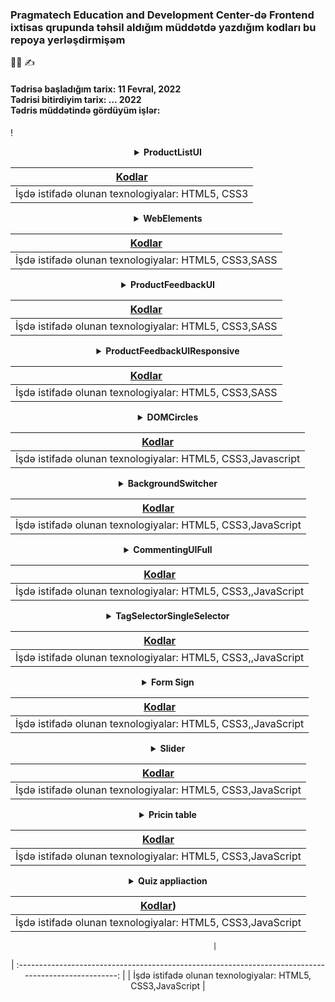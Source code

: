 
### Pragmatech Education and Development Center-də Frontend ixtisas qrupunda təhsil aldığım müddətdə yazdığım kodları bu repoya yerləşdirmişəm  
:woman_student:  :writing_hand:

<h4>Tədrisə başladığım tarix: 11 Fevral, 2022  </br> Tədrisi bitirdiyim tarix: ... 2022 </br> Tədris müddətində gördüyüm işlər: </h4>




!
<div align="center">
<details> 
<summary><strong>ProductListUI</strong></summary>
</details>

| [Kodlar](https://github.com/nurlan-recebov/PragmatechFrontendProject/tree/main/ProductListUI)      |
| :---------------------------------------------------------------------------------------------------: |
|                      İşdə istifadə olunan texnologiyalar: HTML5, CSS3       
<div align="center">
<details> 
<summary><strong>WebElements</strong></summary>
</details>

| [Kodlar](https://github.com/nurlan-recebov/PragmatechFrontendProject/tree/main/WebElements)      |
| :---------------------------------------------------------------------------------------------------: |
|                      İşdə istifadə olunan texnologiyalar: HTML5, CSS3,SASS                                 |
  
<div align="center">
<details> 
<summary><strong>ProductFeedbackUI</strong></summary>
</details>

| [Kodlar](https://github.com/nurlan-recebov/PragmatechFrontendProject/tree/main/ProductFeedbackUI) |
| :---------------------------------------------------------------------------------------------------:      |
|                      İşdə istifadə olunan texnologiyalar: HTML5, CSS3,SASS                                      |

<div align="center">
<details> 
<summary><strong>ProductFeedbackUIResponsive</strong></summary>
</details>

| [Kodlar](https://github.com/nurlan-recebov/PragmatechFrontendProject/tree/main/ProductFeedbackUIResponsive)          |
| :---------------------------------------------------------------------------------------------------: |
|                      İşdə istifadə olunan texnologiyalar: HTML5, CSS3,SASS                                 |


<details> 
<summary><strong>DOMCircles</strong></summary>
</details>

| [Kodlar](https://github.com/nurlan-recebov/PragmatechFrontendProject/tree/main/DOMCircles)            |
| :---------------------------------------------------------------------------------------------------: |
|                      İşdə istifadə olunan texnologiyalar: HTML5, CSS3,Javascript                            |
  

<div align="center">
<details> 
<summary><strong>BackgroundSwitcher</strong></summary>
</details>

| [Kodlar](https://github.com/nurlan-recebov/PragmatechFrontendProject/tree/main/TagSelectorBasic/BackgroundSwitcher)|
| :---------------------------------------------------------------------------------------------------:                                              |
|                      İşdə istifadə olunan texnologiyalar: HTML5, CSS3,JavaScript                                                                   |
  
  

<div align="center">
<details> 
<summary><strong>CommentingUIFull</strong></summary>
</details>

| [Kodlar](https://github.com/nurlan-recebov/PragmatechFrontendProject/tree/main/TagSelectorBasic/CommentingUIFull)         |
| :---------------------------------------------------------------------------------------------------:              |
|                      İşdə istifadə olunan texnologiyalar: HTML5, CSS3,,JavaScript                                  |
  

<div align="center">
<details> 
<summary><strong>TagSelectorSingleSelector</strong></summary>
</details>

| [Kodlar](https://github.com/nurlan-recebov/PragmatechFrontendProject/tree/main/TagSelectorBasic/TagSelectorSingleFull)| 
| :---------------------------------------------------------------------------------------------------:              |
|                      İşdə istifadə olunan texnologiyalar: HTML5, CSS3,,JavaScript                                  |  
 

<div align="center">
<details> 
<summary><strong>Form Sign</strong></summary>
</details>

| [Kodlar](https://github.com/nurlan-recebov/PragmatechFrontendProject/tree/main/Form%20Sign)|
| :---------------------------------------------------------------------------------------------------:                           |
|                      İşdə istifadə olunan texnologiyalar: HTML5, CSS3,,JavaScript                                               |  
  
  


<div align="center">
<details> 
<summary><strong>Slider</strong></summary>
</details>

| [Kodlar](https://github.com/nurlan-recebov/PragmatechFrontendProject/tree/main/Slider)|
| :---------------------------------------------------------------------------------------------------:       |
|                      İşdə istifadə olunan texnologiyalar: HTML5, CSS3,JavaScript                            |  
  
 <div align="center">
<details> 
<summary><strong>Pricin table</strong></summary>
</details>
 
| [Kodlar](https://github.com/nurlan-recebov/PragmatechFrontendProject/tree/main/Pricing%20Table)                    |
| :---------------------------------------------------------------------------------------------------: |
|                      İşdə istifadə olunan texnologiyalar: HTML5, CSS3,JavaScript                      |  
  
<div align="center">
<details> 
<summary><strong>Quiz appliaction</strong></summary>
  
</details>

| [Kodlar](https://github.com/nurlan-recebov/PragmatechFrontendProject/tree/main/QuizApplication))                          |
| :---------------------------------------------------------------------------------------------------: |
|                      İşdə istifadə olunan texnologiyalar: HTML5, CSS3,JavaScript                      |   

                         |
| :---------------------------------------------------------------------------------------------------: |
|                      İşdə istifadə olunan texnologiyalar: HTML5, CSS3,JavaScript                      |   